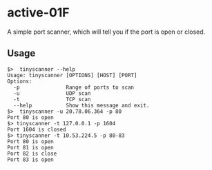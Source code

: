 # active-01F

A simple port scanner, which will tell you if the port is open or closed.

## Usage

```
$>  tinyscanner --help
Usage: tinyscanner [OPTIONS] [HOST] [PORT]
Options:
  -p               Range of ports to scan
  -u               UDP scan
  -t               TCP scan
  --help           Show this message and exit.
$>  tinyscanner -u 20.78.06.364 -p 80
Port 80 is open
$> tinyscanner -t 127.0.0.1 -p 1604
Port 1604 is closed
$> tinyscanner -t 10.53.224.5 -p 80-83
Port 80 is open
Port 81 is open
Port 82 is close
Port 83 is open
```
